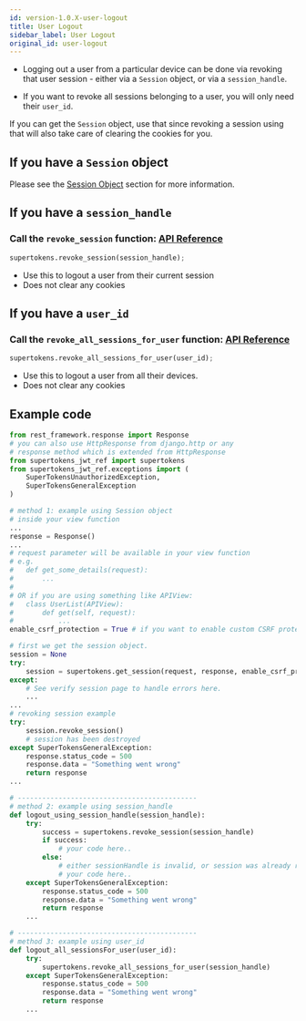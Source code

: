 ```yaml
---
id: version-1.0.X-user-logout
title: User Logout
sidebar_label: User Logout
original_id: user-logout
---
```


- Logging out a user from a particular device can be done via revoking that user session - either via a ```Session``` object, or via a ```session_handle```. 

- If you want to revoke all sessions belonging to a user, you will only need their ```user_id```.

<div class="specialNote">
If you can get the <code>Session</code> object, use that since revoking a session using that will also take care of clearing the cookies for you. 
</div>

## If you have a ```Session``` object
Please see the [Session Object](session-object#call-the-revoke_session-function-api-reference-api-reference-sessionrevoke_session) section for more information.

## If you have a ```session_handle```
### Call the ```revoke_session``` function: [API Reference](api-reference#revoke_sessionsession_handle)
```python
supertokens.revoke_session(session_handle);
```
- Use this to logout a user from their current session
- <span class="highlighted-text">Does not clear any cookies</span>

## If you have a ```user_id```
### Call the ```revoke_all_sessions_for_user``` function: [API Reference](api-reference#revoke_all_sessions_for_useruser_id)
```python
supertokens.revoke_all_sessions_for_user(user_id);
```
- Use this to logout a user from all their devices.
- <span class="highlighted-text">Does not clear any cookies</span>

<div class="divider"></div>

## Example code
```python
from rest_framework.response import Response
# you can also use HttpResponse from django.http or any
# response method which is extended from HttpResponse
from supertokens_jwt_ref import supertokens
from supertokens_jwt_ref.exceptions import (
    SuperTokensUnauthorizedException,
    SuperTokensGeneralException
)

# method 1: example using Session object
# inside your view function
...
response = Response()
...
# request parameter will be available in your view function
# e.g.
#   def get_some_details(request):
#       ...
#
# OR if you are using something like APIView:
#   class UserList(APIView):
#       def get(self, request):
#           ...
enable_csrf_protection = True # if you want to enable custom CSRF protection by supertokens (recommended)

# first we get the session object.
session = None
try:
    session = supertokens.get_session(request, response, enable_csrf_protection)
except:
    # See verify session page to handle errors here.
    ...
...
# revoking session example
try:
    session.revoke_session()
    # session has been destroyed
except SuperTokensGeneralException:
    response.status_code = 500
    response.data = "Something went wrong"
    return response
...

# --------------------------------------------
# method 2: example using session_handle
def logout_using_session_handle(session_handle):
    try:
        success = supertokens.revoke_session(session_handle)
        if success:
            # your code here..
        else:
            # either sessionHandle is invalid, or session was already removed.
            # your code here..
    except SuperTokensGeneralException:
        response.status_code = 500
        response.data = "Something went wrong"
        return response
    ...

# --------------------------------------------
# method 3: example using user_id
def logout_all_sessionsFor_user(user_id):
    try:
        supertokens.revoke_all_sessions_for_user(session_handle)
    except SuperTokensGeneralException:
        response.status_code = 500
        response.data = "Something went wrong"
        return response
    ...
```